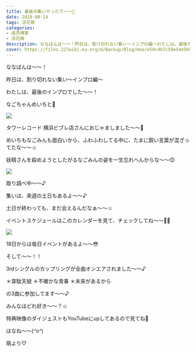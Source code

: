 ```yaml
---
title: 最後の集いやったで〜〜🍬
date: 2018-08-14
tags: 涼花萌
categories: 
- 成员博客
- 涼花萌
description: ななばんは〜〜！昨日は、割り切れない集い〜インプロ編〜わたしは、最後のインプロでした〜〜！なごちゃんめいちと💓タワーレコード 横浜ビブレ...
cover: https://files.227wiki.eu.org/d/Backup/Blog/moe/e59c4b7c58e54e565748a2c9e0c1e.jpg 
---
```







ななばんは〜〜！



昨日は、割り切れない集い〜インプロ編〜




わたしは、最後のインプロでした〜〜！







なごちゃんめいちと💓

![](https://files.227wiki.eu.org/d/Backup/Blog/moe/e59c4b7c58e54e565748a2c9e0c1e.jpg)






タワーレコード 横浜ビブレ店さんにおじゃましました〜〜💓





めいちもなごみんも面白いから、ふわふわしてる中に、たまに鋭い言葉が混ざってたな〜〜☺️







妖精さんを殺めようとしたがるなごみんの姿を一生忘れへんからな〜〜😊





![](https://files.227wiki.eu.org/d/Backup/Blog/moe/e59c4b7c58e54e565748a2c9e0c1e-01.jpg)




取り調べ中〜〜♪











集いは、来週の土日もあるよ〜〜♪






土日が終わっても、まだ会えるんだなぁ〜〜☺️





イベントスケジュールはこのカレンダーを見て、チェックしてね〜〜✍🏻

![](https://files.227wiki.eu.org/d/Backup/Blog/moe/e59c4b7c58e54e565748a2c9e0c1e-02.jpg)




18日からは毎日イベントがあるよ〜〜😳












そして〜〜！！



3rdシングルのカップリングが全曲オンエアされました〜〜♪



＊韋駄天娘
＊不確かな青春
＊未来があるから


の3曲に参加してます〜〜♪





みんなはどれ好き〜〜？☺️








特典映像のダイジェストもYouTubeにupしてあるので見てね👀







ほなね〜〜(*^o^*)


萌より♡


